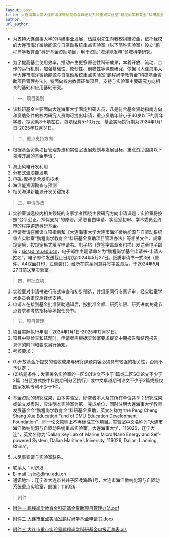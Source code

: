 ```yaml
---
layout: post
title: 大连海事大学大连市海洋微纳能源与自驱动系统重点实验室“鹏程尚学教育金”科研基金申请通知
author: 
url_author: 
---
```


- 为支持大连海事大学的科研事业发展，伍威明先生向我校捐赠资金，依托我校的大连市海洋微纳能源与自驱动系统重点实验室（以下简称实验室）设立“鹏程尚学教育金”科研基金资助项目，用于资助“海洋能发电”领域科学研究。

- 为了提高基金使用效率，推动产生更多原创性科研成果，本着开放、流动、合作的运行机制，加强基础性、原创性、前瞻性等课题研究，依据《大连海事大学大连市海洋微纳能源与自驱动系统重点实验室“鹏程尚学教育金”科研基金资助项目管理办法》，特面向校内教师征集项目，支持与实验室主要研究方向相关的基础和应用基础研究。

> 一、项目类别

- 该科研基金主要面向大连海事大学固定科研人员，凡是符合基金资助指南方向和资助条件的校内研究人员均可提出申请，重点资助年龄小于40岁以下的青年学者，拟资助3-5项左右，每项经费5-10万元，基金实际执行期为2024年1月1日-2025年12月31日。

> 二、重点支持方向

- 根据基金资助项目管理办法和实验室发展规划与发展目标，重点资助围绕以下领域开展的基金申请：

1. 海上风电开发利用
2. 分布式波浪能发电
3. 电磁-摩擦复合发电技术
4. 海洋能资源勘查与预测
5. 相关海洋新能源开发关键技术

> 三、申请办法

1. 实验室诚邀校内相关领域的专家学者围绕主要研究方向申请课题；实验室将按照“公平公正、择优支持”的原则，采取自由申请、实验室初审、学术委员会终审的程序遴选科研基金。
2. 申请者请在阅读立项指南和《大连海事大学大连市海洋微纳能源与自驱动系统重点实验室“鹏程尚学教育金”科研基金资助项目管理办法》等相关文件、规章规定后，按规定格式填写申请书。电子档（含签字盖章页扫描）发送至电子邮箱：sjc@dlmu.edu.cn，电子邮件主题请命名为“鹏程尚学基金申请书-申请人姓名”。电子邮件发送截止日期为2024年5月27日。纸质申请书一式3份（原件，A4双面打印，左侧装订）经所在院系同意并签字盖章后，于2024年5月27日前送至实验室。

> 四、审批立项

1. 实验室对申请书进行形式审查和初步筛选，并组织同行专家评审，经实验室学术委员会审议后择优支持。
2. 申请人在接到基金批准资助通知后，按批准金额、研究年限、研究进度关键节点要求和考核指标等填报任务书。

> 五、项目管理

1. 项目实际执行年限：2024年1月1日-2025年12月31日。
2. 项目中期检查和结题时，申请者需根据实验室要求提交中期报告和结题报告，具体的时间和要求另行通知。
3. 考核要求：

- (1)开放基金所提交的验收成果与研究课题内容必须具有较强的相关性，否则不予认定；
- (2)结题条件：发表署名实验室的一区SCI论文不少于1篇或二区SCI论文不少于2篇（分区方式按中科院期刊分区执行）或中文卓越期刊论文不少于2篇或授权国家发明专利不少于1件。

4. 基金资助的研究成果，由本实验室、研究者本人及其所在单位共享；研究成果或论文发表时，应注明本实验室为第一完成单位，同时注明大连海事大学教育发展基金会“鹏程尚学教育金”科研基金资助，英文名称为“the Peng Cheng Shang Xue Education Fund of DMU Education Development Foundation”，同一论文原则上不再标注其他项目。实验室中文名称为“大连市海洋微纳能源与自驱动系统重点实验室，大连海事大学，116026，辽宁大连”，英文名称为“Dalian Key Lab of Marine Micro/Nano Energy and Self-powered System, Dalian Maritime University, 116026, Dalian, Liaoning, China”。

5. 未尽事宜请与实验室联系。
- 联系人：司济沧
- E-mail：sjc@dlmu.edu.cn
- 通讯地址：辽宁省大连市甘井子区凌海路1号，大连市海洋微纳能源与自驱动系统重点实验室，邮编：116026

> 附件

- [附件一 鹏程尚学教育金科研基金资助项目管理办法.pdf](/pdfs/pcsx_fj1.pdf)

- [附件二 大连市重点实验室鹏程尚学基金申请书.docx](/pdfs/pcsx_fj2.docx)

- [附件三 大连市重点实验室鹏程尚学科研基金申报汇总表.xls](/pdfs/pcsx_fj3.xls)

